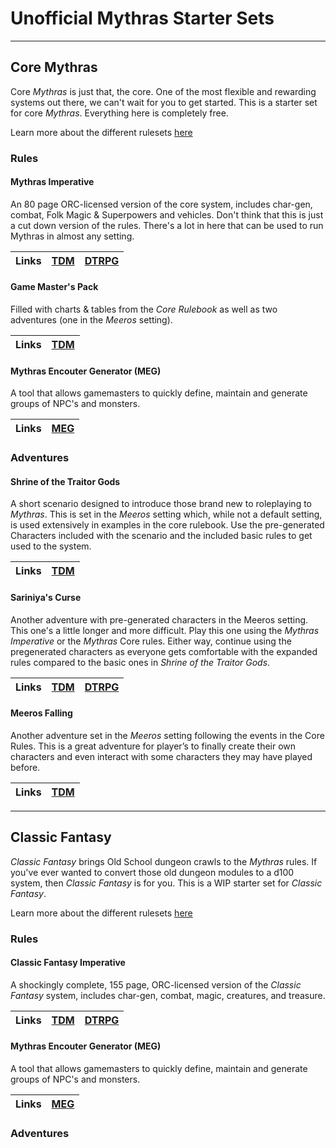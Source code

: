 # Unofficial Mythras Starter Sets

---
## Core Mythras

Core _Mythras_ is just that, the core. One of the most flexible and rewarding systems out there, we can't wait for you to get started. This is a starter set for core _Mythras_. Everything here is completely free.

Learn more about the different rulesets [here](0007_Daughter_RPGs.md)
### Rules

#### Mythras Imperative

An 80 page ORC-licensed version of the core system, includes char-gen, combat, Folk Magic & Superpowers and vehicles. Don't think that this is just a cut down version of the rules. There's a lot in here that can be used to run Mythras in almost any setting.

| Links | [TDM](https://thedesignmechanism.com/mythras-imperative/) | [DTRPG](https://preview.drivethrurpg.com/en/product/185299/mythras-imperative) |
| :-- | :-- | :-- |

#### Game Master's Pack

Filled with charts & tables from the _Core Rulebook_ as well as two adventures (one in the _Meeros_ setting).

| Links | [TDM](https://thedesignmechanism.com/mythras-games-masters-pack/) |
| :-- | :-- |

#### Mythras Encouter Generator (MEG)

A tool that allows gamemasters to quickly define, maintain and generate groups of NPC's and monsters.

| Links | [MEG](https://mythras.skoll.xyz/instructions/) |
| :-- | :-- |

### Adventures

#### Shrine of the Traitor Gods

A short scenario designed to introduce those brand new to roleplaying to _Mythras_. This is set in the _Meeros_ setting which, while not a default setting, is used extensively in examples in the core rulebook. Use the pre-generated Characters included with the scenario and the included basic rules to get used to the system.

| Links | [TDM](https://thedesignmechanism.com/shrine-of-the-traitor-gods/) |
| :-- | :-- |

#### Sariniya's Curse

Another adventure with pre-generated characters in the Meeros setting. This one's a little longer and more difficult. Play this one using the _Mythras Imperative_ or the _Mythras_ Core rules. Either way, continue using the pregenerated characters as everyone gets comfortable with the expanded rules compared to the basic ones in _Shrine of the Traitor Gods_.

| Links | [TDM](https://thedesignmechanism.com/sariniya-s-curse/) | [DTRPG](https://preview.drivethrurpg.com/en/product/131172/sariniya-s-curse) |
| :-- | :-- | :-- |

#### Meeros Falling

Another adventure set in the _Meeros_ setting following the events in the Core Rules. This is a great adventure for player’s to finally create their own characters and even interact with some characters they may have played before.

| Links | [TDM](https://thedesignmechanism.com/mythras-games-masters-pack/) |
| :-- | :-- |

---
## Classic Fantasy

_Classic Fantasy_ brings Old School dungeon crawls to the _Mythras_ rules. If you've ever wanted to convert those old dungeon modules to a d100 system, then _Classic Fantasy_ is for you. This is a WIP starter set for _Classic Fantasy_.

Learn more about the different rulesets [here](0007_Daughter_RPGs.md)
### Rules

#### Classic Fantasy Imperative

A shockingly complete, 155 page, ORC-licensed version of the _Classic Fantasy_ system, includes char-gen, combat, magic, creatures, and treasure.

| Links | [TDM](https://thedesignmechanism.com/classic-fantasy-imperative-pdf/) | [DTRPG](https://preview.drivethrurpg.com/en/product/449976/classic-fantasy-imperative) |
| :-- | :-- | :-- |


#### Mythras Encouter Generator (MEG)

A tool that allows gamemasters to quickly define, maintain and generate groups of NPC's and monsters.

| Links | [MEG](https://mythras.skoll.xyz/instructions/) |
| :-- | :-- |

### Adventures